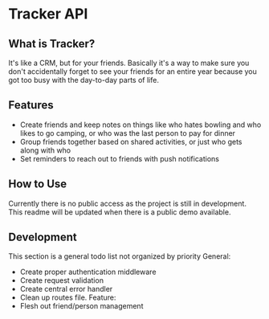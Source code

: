 # Tracker API

## What is Tracker?

It's like a CRM, but for your friends. Basically it's a way to make sure you don't accidentally forget to see your friends for an entire year because you got too busy with the day-to-day parts of life.

## Features

-   Create friends and keep notes on things like who hates bowling and who likes to go camping, or who was the last person to pay for dinner
-   Group friends together based on shared activities, or just who gets along with who
-   Set reminders to reach out to friends with push notifications

## How to Use

Currently there is no public access as the project is still in development. This readme will be updated when there is a public demo available.

## Development

This section is a general todo list not organized by priority
General:

-   Create proper authentication middleware
-   Create request validation
-   Create central error handler
-   Clean up routes file.
    Feature:
-   Flesh out friend/person management
